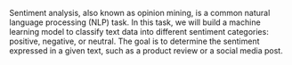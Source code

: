 Sentiment analysis, also known as opinion mining, is a common natural language processing (NLP) task. In this task, we will build a machine learning model to classify text data into different sentiment categories: positive, negative, or neutral. The goal is to determine the sentiment expressed in a given text, such as a product review or a social media post.
